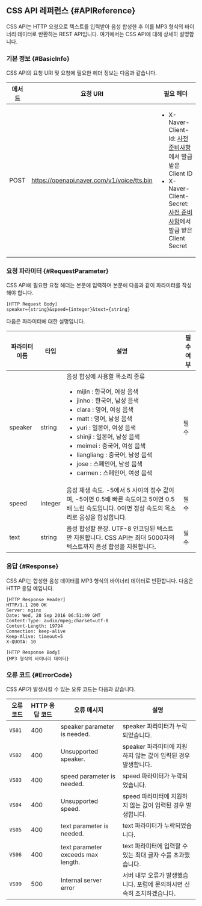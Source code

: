 ## CSS API 레퍼런스 {#APIReference}
CSS API는 HTTP 요청으로 텍스트를 입력받아 음성 합성한 후 이를 MP3 형식의 바이너리 데이터로 반환하는 REST API입니다. 여기에서는 CSS API에 대해 상세히 설명합니다.

### 기본 정보 {#BasicInfo}
CSS API의 요청 URI 및 요청에 필요한 헤더 정보는 다음과 같습니다.

| 메서드   | 요청 URI                        | 필요 헤더                                     |
|--------|--------------------------------|---------------------------------------------|
| POST   | https://openapi.naver.com/v1/voice/tts.bin | <ul><li>X-Naver-Client-Id: <a href="#Preparation">사전 준비사항</a>에서 발급받은 Client ID</li><li>X-Naver-Client-Secret: <a href="#Preparation">사전 준비사항</a>에서 발급 받은 Client Secret</li></ul> |

### 요청 파라미터 {#RequestParameter}
CSS API에 필요한 요청 헤더는 본문에 입력하며 본문에 다음과 같이 파라미터를 작성해야 합니다.

```
[HTTP Request Body]
speaker={string}&speed={integer}&text={string}
```

다음은 파라미터에 대한 설명입니다.

| 파라미터 이름 | 타입     | 설명                                                       | 필수 여부 |
|------------|---------|----------------------------------------------------------|---------|
| speaker    | string  | 음성 합성에 사용할 목소리 종류 <ul><li>mijin : 한국어, 여성 음색</li> <li>jinho : 한국어, 남성 음색</li> <li>clara : 영어, 여성 음색</li> <li>matt : 영어, 남성 음색</li> <li>yuri : 일본어, 여성 음색</li><li>shinji : 일본어, 남성 음색</li><li>meimei : 중국어, 여성 음색</li><li>liangliang : 중국어, 남성 음색</li><li>jose : 스페인어, 남성 음색</li><li>carmen : 스페인어, 여성 음색</li></ul> | 필수 |
| speed      | integer | 음성 재생 속도. -5에서 5 사이의 정수 값이며, -5이면 0.5배 빠른 속도이고 5이면 0.5배 느린 속도입니다. 0이면 정상 속도의 목소리로 음성을 합성합니다.      | 필수 |
| text       | string  | 음성 합성할 문장. UTF-8 인코딩된 텍스트만 지원합니다. CSS API는 최대 5000자의 텍스트까지 음성 합성을 지원합니다. | 필수 |


### 응답 {#Response}
CSS API는 합성한 음성 데이터를 MP3 형식의 바이너리 데이터로 반환합니다. 다음은 HTTP 응답 예입니다.
```
[HTTP Response Header]
HTTP/1.1 200 OK
Server: nginx
Date: Wed, 28 Sep 2016 06:51:49 GMT
Content-Type: audio/mpeg;charset=utf-8
Content-Length: 19794
Connection: keep-alive
Keep-Alive: timeout=5
X-QUOTA: 10

[HTTP Response Body]
{MP3 형식의 바이너리 데이터}
```

### 오류 코드 {#ErrorCode}
CSS API가 발생시킬 수 있는 오류 코드는 다음과 같습니다.

| 오류 코드 | HTTP 응답 코드 | 오류 메시지                         | 설명                                                   |
|---------|-------------|-----------------------------------|-------------------------------------------------------|
| `VS01`    | 400         | speaker parameter is needed.      | speaker 파라미터가 누락되었습니다.                           |
| `VS02`    | 400         | Unsupported speaker.              | speaker 파라미터에 지원하지 않는 값이 입력된 경우 발생합니다.      |
| `VS03`    | 400         | speed parameter is needed.        | speed 파라미터가 누락되었습니다.                             |
| `VS04`    | 400         | Unsupported speed.                | speed 파라미터에 지원하지 않는 값이 입력된 경우 발생합니다.        |
| `VS05`    | 400         | text parameter is needed.         | text 파라미터가 누락되었습니다.                              |
| `VS06`    | 400         | text parameter exceeds max length. | text 파라미터에 입력할 수 있는 최대 글자 수를 초과했습니다.                |
| `VS99`    | 500         | Internal server error             | 서버 내부 오류가 발생했습니다. 포럼에 문의하시면 신속히 조치하겠습니다. |
